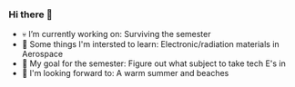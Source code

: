 ### Hi there 👋

- 💀 I’m currently working on: Surviving the semester
- 🌱 Some things I'm intersted to learn: Electronic/radiation materials in Aerospace
- 🤔 My goal for the semester: Figure out what subject to take tech E's in
- 🌊 I'm looking forward to: A warm summer and beaches
